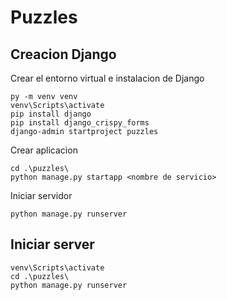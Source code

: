 #   Puzzles
##   Creacion Django
Crear el entorno virtual e instalacion de Django
    
    py -m venv venv
    venv\Scripts\activate
    pip install django
    pip install django_crispy_forms
    django-admin startproject puzzles
Crear aplicacion

    cd .\puzzles\
    python manage.py startapp <nombre de servicio>
Iniciar servidor

    python manage.py runserver

##   Iniciar server
    venv\Scripts\activate
    cd .\puzzles\
    python manage.py runserver
